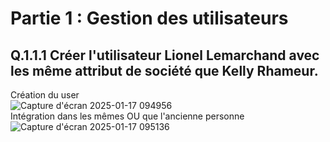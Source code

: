 # Partie 1 : Gestion des utilisateurs  

## Q.1.1.1 Créer l'utilisateur Lionel Lemarchand avec les même attribut de société que Kelly Rhameur.  
Création du user  
![Capture d'écran 2025-01-17 094956](https://github.com/user-attachments/assets/2d47a554-d8a4-4944-8d03-4e4ea860ce8d)  
Intégration dans les mêmes OU que l'ancienne personne  
![Capture d'écran 2025-01-17 095136](https://github.com/user-attachments/assets/a0ec3af8-e131-490f-ba5a-679aea4fe63b)  
